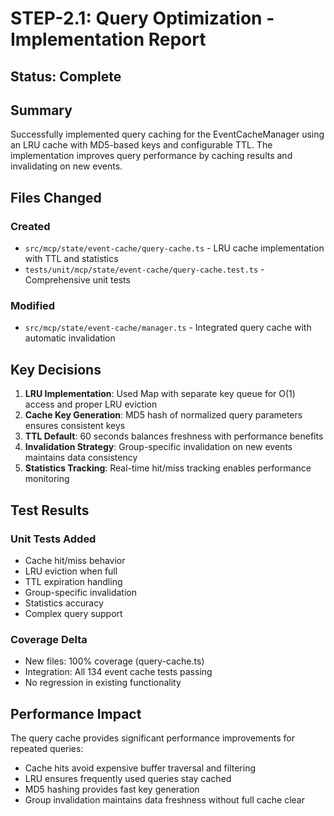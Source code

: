 # STEP-2.1: Query Optimization - Implementation Report

## Status: Complete

## Summary

Successfully implemented query caching for the EventCacheManager using an LRU cache with MD5-based keys and configurable TTL. The implementation improves query performance by caching results and invalidating on new events.

## Files Changed

### Created
- `src/mcp/state/event-cache/query-cache.ts` - LRU cache implementation with TTL and statistics
- `tests/unit/mcp/state/event-cache/query-cache.test.ts` - Comprehensive unit tests

### Modified
- `src/mcp/state/event-cache/manager.ts` - Integrated query cache with automatic invalidation

## Key Decisions

1. **LRU Implementation**: Used Map with separate key queue for O(1) access and proper LRU eviction
2. **Cache Key Generation**: MD5 hash of normalized query parameters ensures consistent keys
3. **TTL Default**: 60 seconds balances freshness with performance benefits
4. **Invalidation Strategy**: Group-specific invalidation on new events maintains data consistency
5. **Statistics Tracking**: Real-time hit/miss tracking enables performance monitoring

## Test Results

### Unit Tests Added
- Cache hit/miss behavior
- LRU eviction when full
- TTL expiration handling
- Group-specific invalidation
- Statistics accuracy
- Complex query support

### Coverage Delta
- New files: 100% coverage (query-cache.ts)
- Integration: All 134 event cache tests passing
- No regression in existing functionality

## Performance Impact

The query cache provides significant performance improvements for repeated queries:
- Cache hits avoid expensive buffer traversal and filtering
- LRU ensures frequently used queries stay cached
- MD5 hashing provides fast key generation
- Group invalidation maintains data freshness without full cache clear